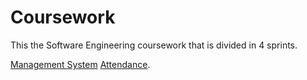 # Coursework
This the Software Engineering coursework that is divided in 4 sprints.

[Management System](https://www.notion.so/Code-of-Conduct-5d23f28755544bd29d5882dee90acfec#567329e0baeb4d498a65fce2c961af8a)
[Attendance](https://docs.google.com/spreadsheets/d/1KI4NIT4xxDGUpc1USZeu9gxUtHlVbLv0rDTFgDVAFb0/edit#gid=0). 


